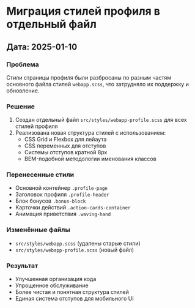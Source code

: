 # Миграция стилей профиля в отдельный файл

## Дата: 2025-01-10

### Проблема
Стили страницы профиля были разбросаны по разным частям основного файла стилей `webapp.scss`, что затрудняло их поддержку и обновление.

### Решение
1. Создан отдельный файл `src/styles/webapp-profile.scss` для всех стилей профиля
2. Реализована новая структура стилей с использованием:
   - CSS Grid и Flexbox для лейаута
   - CSS переменных для отступов
   - Системы отступов кратной 8px
   - BEM-подобной методологии именования классов

### Перенесенные стили
- Основной контейнер `.profile-page`
- Заголовок профиля `.profile-header`
- Блок бонусов `.bonus-block`
- Карточки действий `.action-cards-container`
- Анимация приветствия `.waving-hand`

### Изменённые файлы
- `src/styles/webapp.scss` (удалены старые стили)
- `src/styles/webapp-profile.scss` (новый файл)

### Результат
- Улучшенная организация кода
- Упрощенное обслуживание
- Более чистая и понятная структура стилей
- Единая система отступов для мобильного UI 